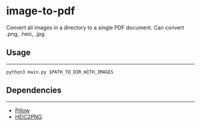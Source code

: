 # image-to-pdf

Convert all images in a directory to a single PDF document.
Can convert .png, .heic, .jpg

## Usage

---

```
python3 main.py $PATH_TO_DIR_WITH_IMAGES
```

## Dependencies

---

- [Pillow](https://github.com/python-pillow/Pillow)
- [HEIC2PNG](https://github.com/NatLee/HEIC2PNG)
